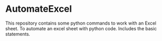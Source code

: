 # AutomateExcel

This repository contains some python commands to work with an Excel sheet. To automate an excel sheet with python code. Includes the basic statements.
